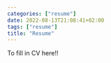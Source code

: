 ```yaml
---
categories: ["resume"]
date: 2022-08-13T21:08:41+02:00
tags: ["resume"]
title: "Resume"
---
```


To fill in CV here!!

